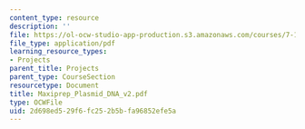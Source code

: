 ```yaml
---
content_type: resource
description: ''
file: https://ol-ocw-studio-app-production.s3.amazonaws.com/courses/7-13-experimental-microbial-genetics-fall-2003/2d698ed529f6fc252b5bfa96852efe5a_Maxiprep_Plasmid_DNA_v2.pdf
file_type: application/pdf
learning_resource_types:
- Projects
parent_title: Projects
parent_type: CourseSection
resourcetype: Document
title: Maxiprep_Plasmid_DNA_v2.pdf
type: OCWFile
uid: 2d698ed5-29f6-fc25-2b5b-fa96852efe5a
---
```

